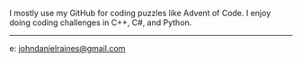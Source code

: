 I mostly use my GitHub for coding puzzles like Advent of Code. I enjoy doing coding challenges in C++, C#, and Python.

---
e: johndanielraines@gmail.com


